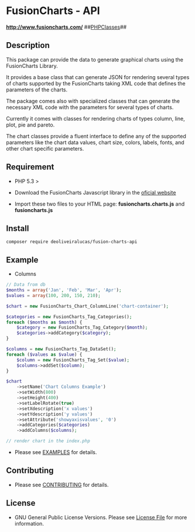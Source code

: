# FusionCharts - API #
__http://www.fusioncharts.com/__
##[PHPClasses](http://www.phpclasses.org/package/9002-PHP-Generate-graphical-charts-using-FusionCharts-API.html)##

## Description ##
This package can provide the data to generate graphical charts using the FusionCharts Library.

It provides a base class that can generate JSON for rendering several types of charts supported by the FusionCharts taking XML code that defines the parameters of the charts.

The package comes also with specialized classes that can generate the necessary XML code with the parameters for several types of charts.

Currently it comes with classes for rendering charts of types column, line, plot, pie and pareto.

The chart classes provide a fluent interface to define any of the supported parameters like the chart data values, chart size, colors, labels, fonts, and other chart specific parameters.

## Requirement ##

- PHP 5.3 >

- Download the FusionCharts Javascript library in the [oficial website](http://www.fusioncharts.com/)

- Import these two files to your HTML page: **fusioncharts.charts.js** and **fusioncharts.js**

## Install ##
```
composer require deoliveiralucas/fusion-charts-api
```

## Example ##

- Columns
``` php
// Data from db
$months = array('Jan', 'Feb', 'Mar', 'Apr');
$values = array(100, 200, 150, 210);

$chart = new FusionCharts_Chart_ColumnLine('chart-container');

$categories = new FusionCharts_Tag_Categories();
foreach ($months as $month) {
    $category = new FusionCharts_Tag_Category($month);
    $categories->addCategory($category);
}

$columns = new FusionCharts_Tag_DataSet();
foreach ($values as $value) {
    $column = new FusionCharts_Tag_Set($value);
    $columns->addSet($column);
}

$chart
    ->setName('Chart Columns Example')
    ->setWidth(800)
    ->setHeight(400)
    ->setLabelRotate(true)
    ->setXdescription('x values')
    ->setYdescription('y values')
    ->setAttribute('showyaxisvalues', '0')
    ->addCategories($categories)
    ->addColumns($columns);

// render chart in the index.php
```

- Please see [EXAMPLES](https://github.com/deoliveiralucas/fusion-charts-api/tree/master/example/public) for details.

## Contributing ##

- Please see [CONTRIBUTING](CONTRIBUTING.md) for details.

## License

- GNU General Public License Versions. Please see [License File](http://opensource.org/licenses/gpl-license.html) for more information.
